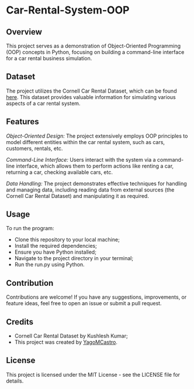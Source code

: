 # Car-Rental-System-OOP

## Overview
This project serves as a demonstration of Object-Oriented Programming (OOP) concepts in Python, focusing on building a command-line interface for a car rental business simulation.

## Dataset
The project utilizes the Cornell Car Rental Dataset, which can be found [here](https://www.kaggle.com/datasets/kushleshkumar/cornell-car-rental-dataset). This dataset provides valuable information for simulating various aspects of a car rental system.

## Features
*Object-Oriented Design:* The project extensively employs OOP principles to model different entities within the car rental system, such as cars, customers, rentals, etc.

*Command-Line Interface:* Users interact with the system via a command-line interface, which allows them to perform actions like renting a car, returning a car, checking available cars, etc.

*Data Handling:* The project demonstrates effective techniques for handling and managing data, including reading data from external sources (the Cornell Car Rental Dataset) and manipulating it as required.

##  Usage
To run the program:

- Clone this repository to your local machine;
- Install the required dependencies;
- Ensure you have Python installed;
- Navigate to the project directory in your terminal;
- Run the run.py using Python.

## Contribution
Contributions are welcome! If you have any suggestions, improvements, or feature ideas, feel free to open an issue or submit a pull request.

## Credits
- Cornell Car Rental Dataset by Kushlesh Kumar;
- This project was created by [YagoMCastro](https://github.com/YagoMCastro). 

## License
This project is licensed under the MIT License - see the LICENSE file for details.